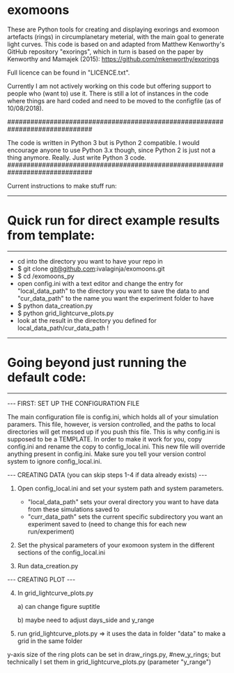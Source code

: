 # exomoons

These are Python tools for creating and displaying exorings and exomoon artefacts (rings) in circumplanetary meterial,
with the main goal to generate light curves.
This code is based on and adapted from Matthew Kenworthy's GitHub repository "exorings", which in turn is based on
the paper by Kenworthy and Mamajek (2015):
https://github.com/mkenworthy/exorings

Full licence can be found in "LICENCE.txt".

Currently I am not actively working on this code but offering support to people who (want to) use it.
There is still a lot of instances in the code where things are hard coded and need to be moved to the configfile (as of 10/08/2018).

##############################################################################

The code is written in Python 3 but is Python 2 compatible. I would encourage anyone to use Python 3.x though, since Python 2 is just not a thing anymore. Really. Just write Python 3 code.
##############################################################################

Current instructions to make stuff run:

-------------
# Quick run for direct example results from template:
-------------

- cd into the directory you want to have your repo in
- $ git clone git@github.com:ivalaginja/exomoons.git
- $ cd <repo>/exomoons_py
- open config.ini with a text editor and change the entry for "local_data_path" to the directory you want to save the data to and "cur_data_path" to the name you want the experiment folder to have
- $ python data_creation.py
- $ python grid_lightcurve_plots.py
- look at the result in the directory you defined for local_data_path/cur_data_path !

-------------
# Going beyond just running the default code:
-------------

--- FIRST: SET UP THE CONFIGURATION FILE

The main configuration file is config.ini, which holds all of your simulation paramers. This file,
however, is version controlled, and the paths to local directories will get messed up if you push this
file. This is why config.ini is supposed to be a TEMPLATE. In order to make it work for you,
copy config.ini and rename the copy to config_local.ini. This new file will override anything present
in config.ini. Make sure you tell your version control system to ignore config_local.ini.


--- CREATING DATA (you can skip steps 1-4 if data already exists) ---

1) Open config_local.ini and set your system path and system parameters.
    - "local_data_path" sets your overal directory you want to have data from these simulations saved to
    - "curr_data_path" sets the current specific subdirectory you want an experiment saved to (need to change this for each new run/experiment)

2) Set the physical parameters of your exomoon system in the different sections of the config_local.ini

3) Run data_creation.py


--- CREATING PLOT ---

4) In grid_lightcurve_plots.py

    a) can change figure suptitle
    
    b) maybe need to adjust days_side and y_range

5) run grid_lightcurve_plots.py
    => it uses the data in folder "data" to make a grid in the same folder


y-axis size of the ring plots can be set in draw_rings.py, #new_y_rings; but technically I set them in grid_lightcurve_plots.py (parameter "y_range")
